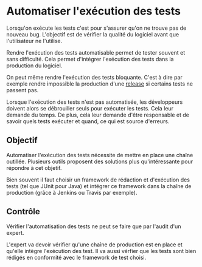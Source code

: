 Automatiser l'exécution des tests
=================================

Lorsqu'on exécute les tests c'est pour s'assurer qu'on ne trouve pas de nouveau bug. L'objectif est de vérifier la qualité du logiciel avant que l'utilisateur ne l'utilise.

Rendre l'exécution des tests automatisable permet de tester souvent et sans difficulté. Cela permet d'intégrer l'exécution des tests dans la production du logiciel.

On peut même rendre l'exécution des tests bloquante. C'est à dire par exemple rendre impossible la production d'une [release](../release) si certains tests ne passent pas.

Lorsque l'exécution des tests n'est pas automatisée, les développeurs doivent alors se débrouiller seuls pour exécuter les tests. Cela leur demande du temps. De plus, cela leur demande d'être responsable et de savoir quels tests exécuter et quand, ce qui est source d'erreurs.

Objectif
--------

Automatiser l'exécution des tests nécessite de mettre en place une chaîne outillée. Plusieurs outils proposent des solutions plus qu'intéressante pour répondre à cet objetif.

Bien souvent il faut choisir un framework de rédaction et d'exécution des tests (tel que JUnit pour Java) et intégrer ce framework dans la chaîne de production (grâce à Jenkins ou Travis par exemple).

Contrôle
--------

Vérifier l'automatisation des tests ne peut se faire que par l'audit d'un expert.

L'expert va devoir vérifier qu'une chaîne de production est en place et qu'elle intègre l'exécution des test. Il va aussi vérfier que les tests sont bien rédigés en conformité avec le framework de test choisi.